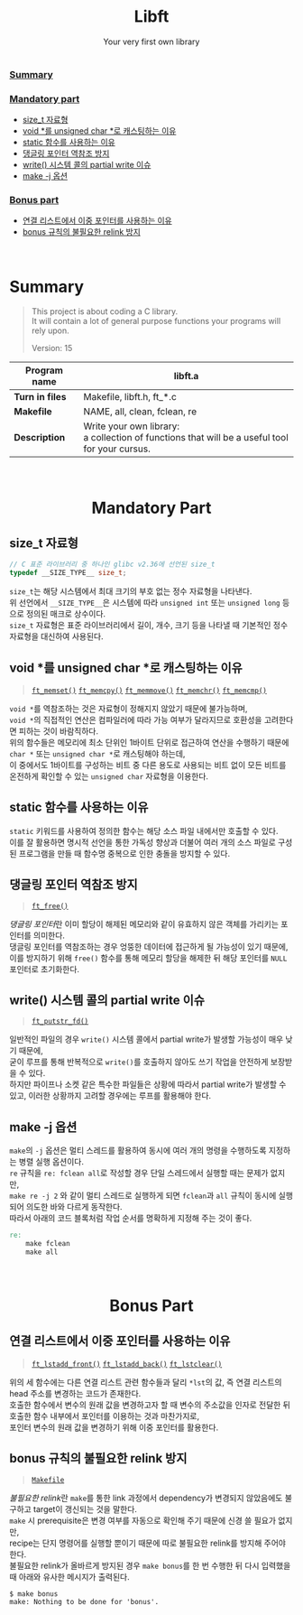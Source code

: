 <h1 align="center">Libft</h1>

<div align="center">Your very first own library</div>

<br/>

### [Summary](#Summary-1)

### [Mandatory part](#Mandatory-part-1)

- [size_t 자료형](#size_t-자료형)
- [void *를 unsigned char *로 캐스팅하는 이유](#void-를-unsigned-char-로-캐스팅하는-이유)
- [static 함수를 사용하는 이유](#static-함수를-사용하는-이유)
- [댕글링 포인터 역참조 방지](#댕글링-포인터-역참조-방지)
- [write() 시스템 콜의 partial write 이슈](#write-시스템-콜의-partial-write-이슈)
- [make -j 옵션](#make--j-옵션)

### [Bonus part](#Bonus-part-1)

- [연결 리스트에서 이중 포인터를 사용하는 이유](#연결-리스트에서-이중-포인터를-사용하는-이유)
- [bonus 규칙의 불필요한 relink 방지](#bonus-규칙의-relink-방지)

<br/>

# Summary

> This project is about coding a C library.  
> It will contain a lot of general purpose functions your programs will rely upon.
> 
> Version: 15

| Program name      | libft.a                                                                                           |
| ----------------- | ------------------------------------------------------------------------------------------------- |
| **Turn in files** | Makefile, libft.h, ft_*.c                                                                         |
| **Makefile**      | NAME, all, clean, fclean, re                                                                      |
| **Description**   | Write your own library:<br/>a collection of functions that will be a useful tool for your cursus. |

<br/>

<h1 align="center">Mandatory Part</h1>

## size_t 자료형

```c
// C 표준 라이브러리 중 하나인 glibc v2.36에 선언된 size_t
typedef __SIZE_TYPE__ size_t;
```

`size_t`는 해당 시스템에서 최대 크기의 부호 없는 정수 자료형을 나타낸다.  
위 선언에서 `__SIZE_TYPE__`은 시스템에 따라 `unsigned int` 또는 `unsigned long` 등으로 정의된 매크로 상수이다.  
`size_t` 자료형은 표준 라이브러리에서 길이, 개수, 크기 등을 나타낼 때 기본적인 정수 자료형을 대신하여 사용된다.

## void *를 unsigned char *로 캐스팅하는 이유

> [`ft_memset()`](./src/string/ft_memset.c) [`ft_memcpy()`](./src/string/ft_memcpy.c) [`ft_memmove()`](./src/string/ft_memmove.c) [`ft_memchr()`](./src/string/ft_memchr.c) [`ft_memcmp()`](./src/string/ft_memcmp.c)

`void *`를 역참조하는 것은 자료형이 정해지지 않았기 때문에 불가능하며,  
`void *`의 직접적인 연산은 컴파일러에 따라 가능 여부가 달라지므로 호환성을 고려한다면 피하는 것이 바람직하다.  
위의 함수들은 메모리에 최소 단위인 1바이트 단위로 접근하여 연산을 수행하기 때문에 `char *` 또는 `unsigned char *`로 캐스팅해야 하는데,  
이 중에서도 1바이트를 구성하는 비트 중 다른 용도로 사용되는 비트 없이 모든 비트를 온전하게 확인할 수 있는 `unsigned char` 자료형을 이용한다.

## static 함수를 사용하는 이유

`static` 키워드를 사용하여 정의한 함수는 해당 소스 파일 내에서만 호출할 수 있다.  
이를 잘 활용하면 명시적 선언을 통한 가독성 향상과 더불어 여러 개의 소스 파일로 구성된 프로그램을 만들 때 함수명 중복으로 인한 충돌을 방지할 수 있다.

## 댕글링 포인터 역참조 방지

> [`ft_free()`](./src/malloc/ft_free.c)

*댕글링 포인터*란 이미 할당이 해제된 메모리와 같이 유효하지 않은 객체를 가리키는 포인터를 의미한다.  
댕글링 포인터를 역참조하는 경우 엉뚱한 데이터에 접근하게 될 가능성이 있기 때문에,  
이를 방지하기 위해 `free()` 함수를 통해 메모리 할당을 해제한 뒤 해당 포인터를 `NULL` 포인터로 초기화한다.

## write() 시스템 콜의 partial write 이슈

> [`ft_putstr_fd()`](./src/stdio/ft_putstr_fd.c)

일반적인 파일의 경우 `write()` 시스템 콜에서 partial write가 발생할 가능성이 매우 낮기 때문에,  
굳이 루프를 통해 반복적으로 `write()`를 호출하지 않아도 쓰기 작업을 안전하게 보장받을 수 있다.  
하지만 파이프나 소켓 같은 특수한 파일들은 상황에 따라서 partial write가 발생할 수 있고, 이러한 상황까지 고려할 경우에는 루프를 활용해야 한다.

## make -j 옵션

`make`의 `-j` 옵션은 멀티 스레드를 활용하여 동시에 여러 개의 명령을 수행하도록 지정하는 병렬 실행 옵션이다.  
`re` 규칙을 `re: fclean all`로 작성할 경우 단일 스레드에서 실행할 때는 문제가 없지만,  
`make re -j 2` 와 같이 멀티 스레드로 실행하게 되면 `fclean`과 `all` 규칙이 동시에 실행되어 의도한 바와 다르게 동작한다.  
따라서 아래의 코드 블록처럼 작업 순서를 명확하게 지정해 주는 것이 좋다.

```makefile
re:
    make fclean
    make all
```

<br/>

<h1 align="center">Bonus Part</h1>

## 연결 리스트에서 이중 포인터를 사용하는 이유

> [`ft_lstadd_front()`](./src/list/ft_lstadd_front.c) [`ft_lstadd_back()`](./src/list/ft_lstadd_back.c) [`ft_lstclear()`](./src/list/ft_lstclear.c)

위의 세 함수에는 다른 연결 리스트 관련 함수들과 달리 `*lst`의 값, 즉 연결 리스트의 head 주소를 변경하는 코드가 존재한다.  
호출한 함수에서 변수의 원래 값을 변경하고자 할 때 변수의 주소값을 인자로 전달한 뒤 호출한 함수 내부에서 포인터를 이용하는 것과 마찬가지로,  
포인터 변수의 원래 값을 변경하기 위해 이중 포인터를 활용한다.

## bonus 규칙의 불필요한 relink 방지

> [`Makefile`](./Makefile)

*불필요한 relink*란 `make`를 통한 link 과정에서 dependency가 변경되지 않았음에도 불구하고 target이 갱신되는 것을 말한다.  
`make` 시 prerequisite은 변경 여부를 자동으로 확인해 주기 때문에 신경 쓸 필요가 없지만,  
recipe는 단지 명령어를 실행할 뿐이기 때문에 따로 불필요한 relink를 방지해 주어야 한다.  
불필요한 relink가 올바르게 방지된 경우 `make bonus`를 한 번 수행한 뒤 다시 입력했을 때 아래와 유사한 메시지가 출력된다.

```shell
$ make bonus
make: Nothing to be done for 'bonus'.
```
